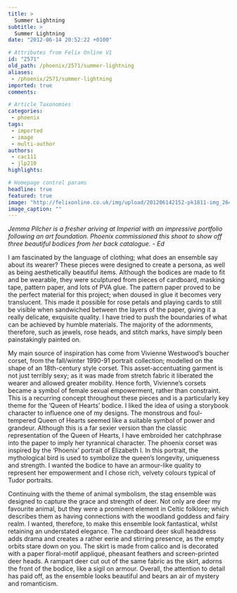 ```yaml
---
title: >
  Summer Lightning
subtitle: >
  Summer Lightning
date: "2012-06-14 20:52:22 +0100"

# Attributes from Felix Online V1
id: "2571"
old_path: /phoenix/2571/summer-lightning
aliases:
 - /phoenix/2571/summer-lightning
imported: true
comments:

# Article Taxonomies
categories:
 - phoenix
tags:
 - imported
 - image
 - multi-author
authors:
 - cac111
 - jlp210
highlights:

# Homepage control params
headline: true
featured: true
image: "http://felixonline.co.uk/img/upload/201206142152-pk1811-img_2645.png"
image_caption: ""
---
```


_Jemma Pilcher is a fresher ariving at Imperial with an impressive portfolio following an art foundation. Phoenix commissioned this shoot to show off three beautiful bodices from her back catalogue. - Ed_

I am fascinated by the language of clothing; what does an ensemble say about its wearer? These pieces were designed to create a persona, as well as being aesthetically beautiful items. Although the bodices are made to fit and be wearable, they were sculptured from pieces of cardboard, masking tape, pattern paper, and lots of PVA glue. The pattern paper proved to be the perfect material for this project; when doused in glue it becomes very translucent. This made it possible for rose petals and playing cards to still be visible when sandwiched between the layers of the paper, giving it a really delicate, exquisite quality. I have tried to push the boundaries of what can be achieved by humble materials. The majority of the adornments, therefore, such as jewels, rose heads, and stitch marks, have simply been painstakingly painted on.

My main source of inspiration has come from Vivienne Westwood’s boucher corset, from the fall/winter 1990-91 portrait collection; modelled on the shape of an 18th-century style corset. This asset-accentuating garment is not just terribly sexy; as it was made from stretch fabric it liberated the wearer and allowed greater mobility. Hence forth, Vivienne’s corsets became a symbol of female sexual empowerment, rather than constraint. This is a recurring concept throughout these pieces and is a particularly key theme for the ‘Queen of Hearts’ bodice. I liked the idea of using a storybook character to influence one of my designs. The monstrous and foul-tempered Queen of Hearts seemed like a suitable symbol of power and grandeur. Although this is a far sexier version than the classic representation of the Queen of Hearts, I have embroided her catchphrase into the paper to imply her tyrannical character.
 The phoenix corset was inspired by the ‘Phoenix’ portrait of Elizabeth I. In this portrait, the mythological bird is used to symbolize the queen’s longevity, uniqueness and strength. I wanted the bodice to have an armour-like quality to represent her empowerment and I chose rich, velvety colours typical of Tudor portraits.

Continuing with the theme of animal symbolism, the stag ensemble was designed to capture the grace and strength of deer. Not only are deer my favourite animal, but they were a prominent element in Celtic folklore; which describes them as having connections with the woodland goddess and fairy realm. I wanted, therefore, to make this ensemble look fantastical, whilst retaining an understated elegance. The cardboard deer skull headdress adds drama and creates a rather eerie and stirring presence, as the empty orbits stare down on you. The skirt is made from calico and is decorated with a paper floral-motif appliqué, pheasant feathers and screen-printed deer heads. A rampart deer cut out of the same fabric as the skirt, adorns the front of the bodice, like a sigil on armour. Overall, the attention to detail has paid off, as the ensemble looks beautiful and bears an air of mystery and romanticism.
